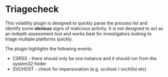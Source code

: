 # Triagecheck

This volatility plugin is designed to quickly parse the process list and identify some **obvious** signs of malicious activity. It is not designed to act as an indepth assessment tool and works best for investigators looking to triage multiple platforms quickly. 

The plugin highlights the following events:
+ CSRSS - there should only be one instance and it should run from the system32 folder
+ SVCHOST - check for impersonation (e.g. scvhost / svch0st etc)

